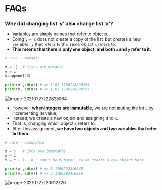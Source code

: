 # FAQs

### Why did changing list ‘y’ also change list ‘x’?

- Variables are simply names that refer to objects.
- Doing `y = x` does not create a copy of the list, but creates a new variable ` y` that refers to the same object `x` refers to.
- **This means that there is only one object, and both `x` and `y` refer to it.**

```python
# case - mutable

x = []	# lists are mutable
y = x
y.append(10)

print(x ,id(x)) # => [10] 1786298880768
print(y, id(y)) # => [10] 1786298880768
```

![image-20210727222825064](C:\Users\euiji\AppData\Roaming\Typora\typora-user-images\image-20210727222825064.png)

- However, **when integers are immutable**, we are not muting the int `5` by incrementing its value;
- Instead, we create a new object and assigning it to `x`.
- That is, changing which object `x` refers to.
- After this assignment, **we have two objects and two variables that refer to them.**

```python
# case - immutable

x = 5	# ints are immutable
y = x
x = x + 1	# 5 can't be mutated, so we create a new object here

print(x ,id(x)) # => 6 1786292496848
print(y, id(y)) # => 5 1786292496816

```

![image-20210727223612326](C:\Users\euiji\AppData\Roaming\Typora\typora-user-images\image-20210727223612326.png)

